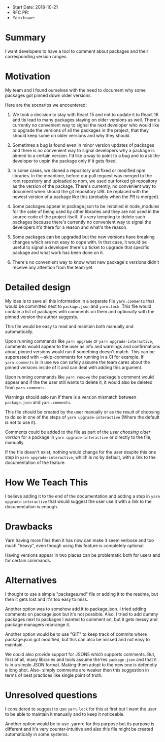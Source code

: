 - Start Date: 2018-10-21
- RFC PR:
- Yarn Issue:

# Summary

I want developers to have a tool to comment about packages and their corresponding version ranges.

# Motivation

My team and I found ourselves with the need to document why some packages got
pinned down older versions.

Here are the scenarios we encountered:

1. We took a decision to stay with React 15 and not to update it to React 16 and
tis lead to many packages staying on older versions as well. There's currently
no convenient way to signal the next developer who would like to
upgrade the versions of all the packages in the project, that they should keep
some on older versions and why they should.

2. Sometimes a bug is found even in minor version updates of packages and there is
no convenient way to signal developers why a package is pinned to a certain version.
I'd like a way to point to a bug and to ask the developer to unpin the package only
if it gets fixed.

3. In some cases, we cloned a repository and fixed or modified npm libraries. In
the meantime, before our pull request was merged to the root repository and uploaded
to npm, we used our forked git repository as the version of the package. There's
currently, no convenient way to document when should the git repository URL be replaced
with the newest version of a package like this (probably when the PR is merged).

4. Some packages appear in package.json to be installed in node_modules for the sake
of being used by other libraries and they are not used in the source code of the
project itself. It's very tempting to delete such packages because there's currently
no convenient way to signal the developers it's there for a reason and what's the reason.

5. Some packages can be upgraded but the new versions have breaking changes which are not easy to
cope with. In that case, it would be useful to signal a developer there's a ticket to upgrade
that specific package and what work has been done on it.

6. There's no convenient way to know what new package's versions didn't receive any
attention from the team yet.

# Detailed design

My idea is to save all this information in a separate file `yarn.comments` that
would be committed next to `package.json` and `yarn.lock`. This file would contain a
list of packages with comments on them and optionally with the pinned version the
author suggests.

This file would be easy to read and maintain both manually and automatically.

Upon running commands like `yarn upgrade` or `yarn upgrade-interactive`, comments
would appear to the user as info and warnings and confirmations about pinned versions
would run if something doesn't match. This can be suppressed with --skip-comments for
running in a CI for example. If `yarn.comments` is in use we can safely assume the
team cares about the pinned versions inside of it and can deal with adding this argument.

Upon running commands like `yarn remove` the package's comment would appear and if the
the user still wants to delete it, it would also be deleted from `yarn.comments`.

Warnings should aslo run if there is a version mismatch between `package.json` and
`yarn.comments`.

This file should be created by the user manually or as the result of choosing to do so
in one of the steps of `yarn upgrade-interactive` (Where the default is not to use it).

Comments could be added to the file as part of the *user choosing older version* for a
package in `yarn upgrade-interactive` or directly to the file, manually.

If the file doesn't exist, nothing would change for the user despite this one step in
`yarn upgrade-interactive`, which is *no* by default, with a link to the documentation
of the feature.
 
# How We Teach This

I believe adding it to the end of the documentation and adding a step in
`yarn upgrade-interactive` that would suggest the user use it with a link to the
documentation is enough.

# Drawbacks

Yarn having more files then it has now can make it seem verbose and too much "heavy",
even though using this feature is completely optional.

Having versions appear in two places can be problematic both for users and for certain
commands.

# Alternatives

I thought to use a simple "packages.md" file or adding it to the readme, but then it
gets lost and it's too easy to miss.

Another option was to somehow add it to package.json. I tried adding comments on
package.json but it's not possible. Also, I tried to add dummy packages next to packages
I wanted to comment on, but it gets messy and package managers rearrange it.

Another option would be to use "GIT" to keep track of commits where package.json got
modified, but this can also be missed and not easy to maintain.

We could also provide support for JSON5 which supports comments. But, first of all,
many libraries and tools assume the'res `package.json` and that it is in a simple
JSON format. Making them adopt to the new one is defenetly a long shot. Also-
simply comments are weaker then this suggestion in terms of best practices like
single point of truth.

# Unresolved questions

I considered to suggest to use `yarn.lock` for this at first but I want the user to
be able to maintain it manually and to keep it noticeable.

Another option would be to use .yarnrc for this purpose but its purpose is different
and it's very counter-intuitive and also this file might be created automatically in
some systems.
